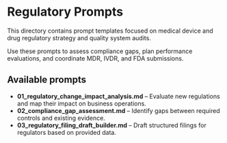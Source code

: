 # Regulatory Prompts

This directory contains prompt templates focused on medical device and drug regulatory strategy and quality system audits.

Use these prompts to assess compliance gaps, plan performance evaluations, and coordinate MDR, IVDR, and FDA submissions.

## Available prompts

- **01_regulatory_change_impact_analysis.md** – Evaluate new regulations and map their impact on business operations.
- **02_compliance_gap_assessment.md** – Identify gaps between required controls and existing evidence.
- **03_regulatory_filing_draft_builder.md** – Draft structured filings for regulators based on provided data.

